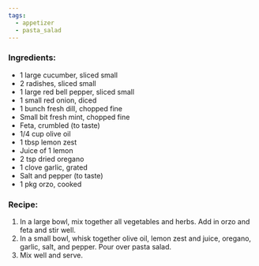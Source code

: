 ```yaml
---
tags:
  - appetizer
  - pasta_salad
---
```

### Ingredients:
- 1 large cucumber, sliced small
- 2 radishes, sliced small
- 1 large red bell pepper, sliced small
- 1 small red onion, diced
- 1 bunch fresh dill, chopped fine
- Small bit fresh mint, chopped fine
- Feta, crumbled (to taste)
- 1/4 cup olive oil
- 1 tbsp lemon zest
- Juice of 1 lemon
- 2 tsp dried oregano
- 1 clove garlic, grated
- Salt and pepper (to taste)
- 1 pkg orzo, cooked

### Recipe:
1. In a large bowl, mix together all vegetables and herbs. Add in orzo and feta and stir well.
2. In a small bowl, whisk together olive oil, lemon zest and juice, oregano, garlic, salt, and pepper. Pour over pasta salad. 
3. Mix well and serve. 